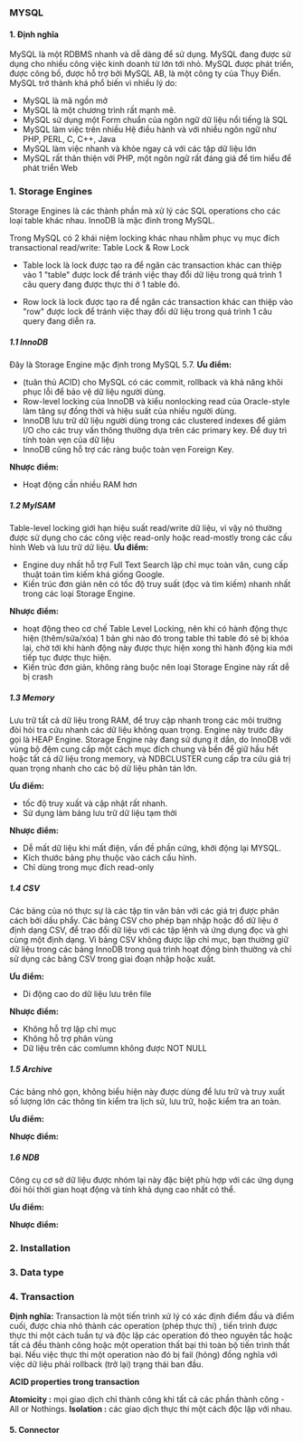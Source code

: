 ### MYSQL

#### 1. Định nghĩa

MySQL là một RDBMS nhanh và dễ dàng để sử dụng. MySQL đang được sử dụng cho nhiều công việc kinh doanh từ lớn tới nhỏ. MySQL được phát triển, được công bố, được hỗ trợ bởi MySQL AB, là một công ty của Thụy Điển. MySQL trở thành khá phổ biến vì nhiều lý do:

- MySQL là mã ngồn mở
- MySQL là một chương trình rất mạnh mẽ.
- MySQL sử dụng một Form chuẩn của ngôn ngữ dữ liệu nổi tiếng là SQL
- MySQL làm việc trên nhiều Hệ điều hành và với nhiều ngôn ngữ như PHP, PERL, C, C++, Java
- MySQL làm việc nhanh và khỏe ngay cả với các tập dữ liệu lớn
- MySQL rất thân thiện với PHP, một ngôn ngữ rất đáng giá để tìm hiểu để phát triển Web

### 1. Storage Engines 
Storage Engines là các thành phần mà xử lý các SQL operations cho các loại table khác nhau. InnoDB là mặc đinh trong MySQL.

Trong MySQL có 2 khái niệm locking khác nhau nhằm phục vụ mục đích transactional read/write: Table Lock & Row Lock
+ Table lock là lock được tạo ra để ngăn các transaction khác can thiệp vào 1 "table" được lock để tránh việc thay đổi dữ liệu trong quá trình 1 câu query đang được thực thi ở 1 table đó.

+ Row lock là lock được tạo ra để ngăn các transaction khác can thiệp vào "row" được lock để tránh việc thay đổi dữ liệu trong quá trình 1 câu query đang diễn ra.

##### 1.1 InnoDB
Đây là Storage Engine mặc định trong MySQL 5.7.
<b>Ưu điểm:</b>
+ (tuân thủ ACID) cho MySQL có các commit, rollback và khả năng khôi phục lỗi để bảo vệ dữ liệu người dùng.
+ Row-level locking của InnoDB và kiểu nonlocking read của Oracle-style làm tăng sự đồng thời và hiệu suất của nhiều người dùng.
+  InnoDB lưu trữ dữ liệu người dùng trong các clustered indexes để giảm I/O cho các truy vấn thông thường dựa trên các primary key. Để duy trì tính toàn vẹn của dữ liệu
+ InnoDB cũng hỗ trợ các ràng buộc toàn vẹn Foreign Key.

<b>Nhược điểm:</b>
+ Hoạt động cần nhiều RAM hơn
##### 1.2 MyISAM
Table-level locking giới hạn hiệu suất read/write dữ liệu, vì vậy nó thường được sử dụng cho các công việc read-only hoặc read-mostly trong các cấu hình Web và lưu trữ dữ liệu.
<b>Ưu điểm:</b>
+ Engine duy nhất hỗ trợ Full Text Search lập chỉ mục toàn văn, cung cấp thuật toán tìm kiếm khá giống Google.
+ Kiến trúc đơn giản nên có tốc độ truy suất (đọc và tìm kiếm) nhanh nhất trong các loại Storage Engine.

<b>Nhược điểm:</b>
+  hoạt động theo cơ chế Table Level Locking, nên khi có hành động thực hiện (thêm/sửa/xóa) 1 bản ghi nào đó trong table thì table đó sẽ bị khóa lại, chờ tới khi hành động này được thực hiện xong thì hành động kia mới tiếp tục được thực hiện. 
+  Kiến trúc đơn giản, không ràng buộc nên loại Storage Engine này rất dễ bị crash

##### 1.3 Memory
Lưu trữ tất cả dữ liệu trong RAM, để truy cập nhanh trong các môi trường đòi hỏi tra cứu nhanh các dữ liệu không quan trọng. Engine này trước đây gọi là HEAP Engine. Storage Engine này đang sử dụng ít dần, do InnoDB với vùng bộ đệm cung cấp một cách mục đích chung và bền để giữ hầu hết hoặc tất cả dữ liệu trong memory, và NDBCLUSTER cung cấp tra cứu giá trị quan trọng nhanh cho các bộ dữ liệu phân tán lớn.

<b>Ưu điểm:</b>
+ tốc độ truy xuất và cập nhật rất nhanh. 
+ Sử dụng làm bảng lưu trữ dữ liệu tạm thời

<b>Nhược điểm:</b>
+ Dễ mất dữ liệu khi mất điện, vấn đề phần cứng, khởi động lại MYSQL.
+ Kích thước bảng phụ thuộc vào cách cấu hình.
+ Chỉ dùng trong mục đích read-only

##### 1.4 CSV
Các bảng của nó thực sự là các tập tin văn bản với các giá trị được phân cách bởi dấu phẩy. Các bảng CSV cho phép bạn nhập hoặc đổ dữ liệu ở định dạng CSV, để trao đổi dữ liệu với các tập lệnh và ứng dụng đọc và ghi cùng một định dạng. Vì bảng CSV không được lập chỉ mục, bạn thường giữ dữ liệu trong các bảng InnoDB trong quá trình hoạt động bình thường và chỉ sử dụng các bảng CSV trong giai đoạn nhập hoặc xuất.

<b>Ưu điểm:</b>
+ Di động cao do dữ liệu lưu trên file

<b>Nhược điểm:</b>
+ Không hỗ trợ lập chỉ mục
+ Không hỗ trợ phân vùng
+ Dữ liệu trên các comlumn không được NOT NULL


##### 1.5 Archive
Các bảng nhỏ gọn, không biểu hiện này được dùng để lưu trữ và truy xuất số lượng lớn các thông tin kiểm tra lịch sử, lưu trữ, hoặc kiểm tra an toàn.

<b>Ưu điểm:</b>

<b>Nhược điểm:</b>

##### 1.6 NDB
Công cụ cơ sở dữ liệu được nhóm lại này đặc biệt phù hợp với các ứng dụng đòi hỏi thời gian hoạt động và tính khả dụng cao nhất có thể.

<b>Ưu điểm:</b>

<b>Nhược điểm:</b>

### 2. Installation

### 3. Data type

### 4. Transaction
<b>Định nghĩa: </b>Transaction là một tiến trình xử lý có xác định điểm đầu và điểm cuối, được chia nhỏ thành các operation (phép thực thi) , tiến trình được thực thi một cách tuần tự và độc lập các operation đó theo nguyên tắc hoặc tất cả đều thành công hoặc một operation thất bại thì toàn bộ tiến trình thất bại. Nếu việc thực thi một operation nào đó bị fail (hỏng) đồng nghĩa với việc dữ liệu phải rollback (trở lại) trạng thái ban đầu.

<b>ACID properties trong transaction</b>

<b>Atomicity :</b> mọi giao dịch chỉ thành công khi tất cả các phần thành công - All or Nothings.
<b>Isolation :</b> các giao dịch thực thi một cách độc lập với nhau.

#### 5. Connector